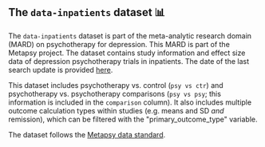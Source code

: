 ## The `data-inpatients` dataset 📊

The `data-inpatients` dataset is part of the meta-analytic research domain (MARD) on psychotherapy for depression. This MARD is part of the Metapsy project. The dataset contains study information and effect size data of depression psychotherapy trials in inpatients. The date of the last search update is provided [here](https://github.com/metapsy-project/data-inpatients/blob/main/metadata/last_search.txt). 

This dataset includes psychotherapy vs. control (`psy vs ctr`) and psychotherapy vs. psychotherapy comparisons (`psy vs psy`; this information is included in the `comparison` column). It also includes multiple outcome calculation types within studies (e.g. means and SD *and* remission), which can be filtered with the "primary_outcome_type" variable. 

The dataset follows the [Metapsy data standard](https://docs.metapsy.org/data-preparation/format/).
